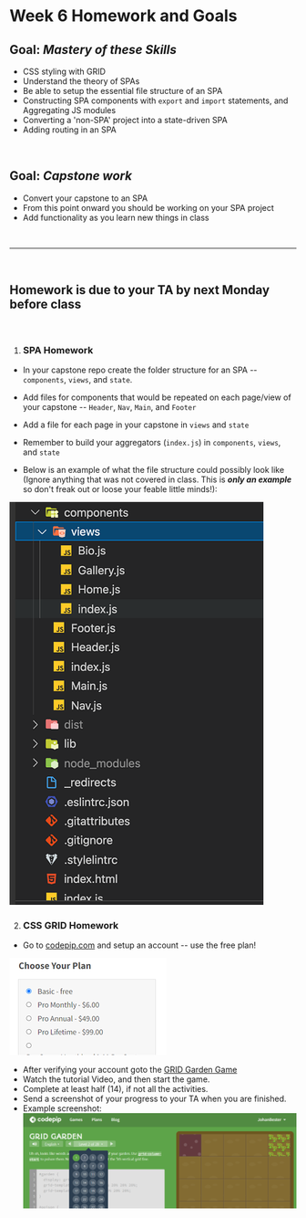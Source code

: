 # Week 6 Homework and Goals

## Goal: _Mastery of these Skills_

- CSS styling with GRID
- Understand the theory of SPAs
- Be able to setup the essential file structure of an SPA
- Constructing SPA components with `export` and `import` statements, and Aggregating JS modules
- Converting a 'non-SPA' project into a state-driven SPA
- Adding routing in an SPA

<br>

## Goal: _Capstone work_

- Convert your capstone to an SPA
- From this point onward you should be working on your SPA project
- Add functionality as you learn new things in class

<br>

---

<br>

## Homework is due to your TA by next Monday before class

<br>

1. ### **SPA Homework**

- In your capstone repo create the folder structure for an SPA -- `components`, `views`, and `state`.
- Add files for components that would be repeated on each page/view of your capstone -- `Header`, `Nav`, `Main`, and `Footer`
- Add a file for each page in your capstone in `views` and `state`
- Remember to build your aggregators (`index.js`) in `components`, `views`, and `state`

- Below is an example of what the file structure could possibly look like (Ignore anything that was not covered in class. This is **_only an example_** so don't freak out or loose your feable little minds!):

![Stateless File Structure](img/StatelessFileStructure.png)

2. ### **CSS GRID Homework**

- Go to [codepip.com](https://codepip.com/games/grid-garden/) and setup an account -- use the free plan!

![Signup for the FREE Plan](img/Register_Codepip.png)

- After verifying your account goto the [GRID Garden Game](https://codepip.com/games/grid-garden/)
- Watch the tutorial Video, and then start the game.
- Complete at least half (14), if not all the activities.
- Send a screenshot of your progress to your TA when you are finished.
- Example screenshot:
![example GRID Garden screenshot](img/GridGarden-AgameforlearningCSSgrid.png)
